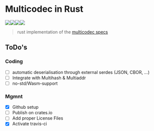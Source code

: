 # Multicodec in Rust

[![](https://img.shields.io/travis/gnunicorn/rust-multicodec/master.svg)](https://travis-ci.org/gnunicorn/rust-multicodec)[![](https://img.shields.io/crates/l/rustc-serialize.svg)](https://github.com/gnunicorn/rust-multicodec/issues)![](https://img.shields.io/crates/l/multicodec.svg)[![](https://img.shields.io/badge/readme%20style-standard-brightgreen.svg?style=flat-square)](https://github.com/RichardLitt/standard-readme)

> rust implementation of the [multicodec specs](https://github.com/multiformats/multicodec)



## ToDo's


### Coding

 - [ ] automatic deserialisation through external serdes (JSON, CBOR, ...)
 - [ ] Integrate with Multihash & Multiaddr 
 - [ ] no-std/Wasm-support

### Mgmnt
 - [x] Github setup
 - [ ] Publish on crates.io
 - [ ] Add proper License Files
 - [x] Activate travis-ci